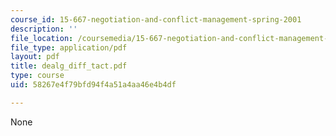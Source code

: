 ```yaml
---
course_id: 15-667-negotiation-and-conflict-management-spring-2001
description: ''
file_location: /coursemedia/15-667-negotiation-and-conflict-management-spring-2001/58267e4f79bfd94f4a51a4aa46e4b4df_dealg_diff_tact.pdf
file_type: application/pdf
layout: pdf
title: dealg_diff_tact.pdf
type: course
uid: 58267e4f79bfd94f4a51a4aa46e4b4df

---
```

None
